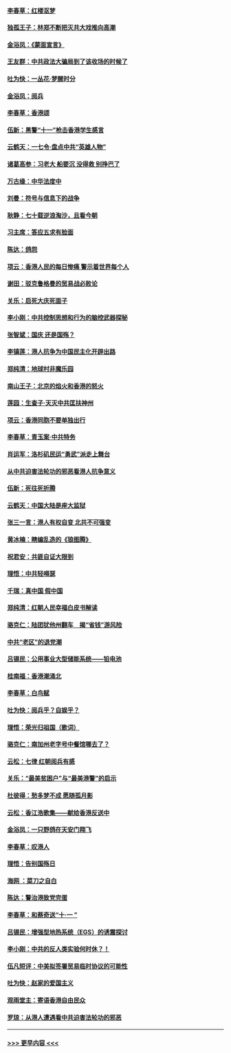 #### [李春草：红楼沤梦](../pages/nsc993/n11569673.md?t=10051844) 
#### [独孤王子：林郑不断把灭共大戏推向高潮](../pages/nsc993/n11569381.md?t=10051844) 
#### [金浴凤：《蒙面宣言》](../pages/nsc993/n11569368.md?t=10051844) 
#### [王友群：中共政法大骗局到了该收场的时候了](../pages/nsc993/n11568940.md?t=10051844) 
#### [吐为快：一丛花‧梦醒时分](../pages/nsc993/n11567491.md?t=10051844) 
#### [金浴凤：阅兵](../pages/nsc993/n11567454.md?t=10051844) 
#### [李春草：香港颂](../pages/nsc993/n11567444.md?t=10051844) 
#### [伍新：黑警“十一”枪击香港学生感言](../pages/nsc993/n11567426.md?t=10051844) 
#### [云鹤天：一七令‧盘点中共“英雄人物”](../pages/nsc993/n11567091.md?t=10051844) 
#### [诸葛高参：习老大 船要沉 没得救 别挣巴了](../pages/nsc993/n11566976.md?t=10051844) 
#### [万古缘：中华法度中](../pages/nsc993/n11566726.md?t=10051844) 
#### [刘曼：符号与信息下的战争](../pages/nsc993/n11564655.md?t=10051844) 
#### [耿静：七十载逆浪淘沙，且看今朝](../pages/nsc993/n11564520.md?t=10051844) 
#### [习主席：答应五求有脸面](../pages/nsc993/n11563953.md?t=10051844) 
#### [陈达：鸽怨](../pages/nsc993/n11561879.md?t=10051844) 
#### [项云：香港人民的每日惨痛  警示着世界每个人](../pages/nsc993/n11559273.md?t=10051844) 
#### [谢田：驳克鲁格曼的贸易战必败论](../pages/nsc993/n11555840.md?t=10051844) 
#### [关乐：启死大庆死面子](../pages/nsc993/n11556823.md?t=10051844) 
#### [李小刚：中共控制思想和行为的脑控武器探秘](../pages/nsc993/n11556776.md?t=10051844) 
#### [张智斌：国庆  还是国殇？](../pages/nsc993/n11556617.md?t=10051844) 
#### [李镇莲：港人抗争为中国民主化开辟出路](../pages/nsc993/n11556570.md?t=10051844) 
#### [郑纯清：地球村非魔乐园](../pages/nsc993/n11555415.md?t=10051844) 
#### [南山王子：北京的焰火和香港的怒火](../pages/nsc993/n11555318.md?t=10051844) 
#### [莲园：生查子·天灭中共匡扶神州](../pages/nsc993/n11555302.md?t=10051844) 
#### [项云：香港同胞不要单独出行](../pages/nsc993/n11555276.md?t=10051844) 
#### [李春草：青玉案‧中共特务](../pages/nsc993/n11552356.md?t=10051844) 
#### [肖运军：洛杉矶民运“勇武”派走上舞台](../pages/nsc993/n11551595.md?t=10051844) 
#### [从中共迫害法轮功的邪恶看港人抗争意义](../pages/nsc993/n11540858.md?t=10051844) 
#### [伍新：死往死折腾](../pages/nsc993/n11550174.md?t=10051844) 
#### [云鹤天：中国大陆是座大监狱](../pages/nsc993/n11550155.md?t=10051844) 
#### [张三一言：港人有权自变 北共不可强变](../pages/nsc993/n11550132.md?t=10051844) 
#### [黄冰楠：瞎编乱造的《狼图腾》](../pages/nsc993/n11550082.md?t=10051844) 
#### [祝君安：共匪自证大限到](../pages/nsc993/n11550041.md?t=10051844) 
#### [理悟：中共轻嘚瑟](../pages/nsc993/n11547978.md?t=10051844) 
#### [千瑞：真中国 假中国](../pages/nsc993/n11547865.md?t=10051844) 
#### [郑纯清：红朝人民幸福白皮书解读](../pages/nsc993/n11547499.md?t=10051844) 
#### [骆克仁：陆团犹他州翻车　揭“省钱”游风险](../pages/nsc993/n11546977.md?t=10051844) 
#### [中共“老区”的退党潮](../pages/nsc993/n11545995.md?t=10051844) 
#### [吕锡民：公用事业大型储能系统——铅电池](../pages/nsc993/n11545701.md?t=10051844) 
#### [桂南福：香港潮涌北](../pages/nsc993/n11545682.md?t=10051844) 
#### [李春草：白鸟赋](../pages/nsc993/n11545663.md?t=10051844) 
#### [吐为快：阅兵乎？自娱乎？](../pages/nsc993/n11545625.md?t=10051844) 
#### [理悟：荣光归祖国（歌词）](../pages/nsc993/n11545616.md?t=10051844) 
#### [骆克仁：南加州老字号中餐馆哪去了？](../pages/nsc993/n11545120.md?t=10051844) 
#### [云松：七律 红朝阅兵有感](../pages/nsc993/n11542394.md?t=10051844) 
#### [关乐：“最美贫困户”与“最美港警”的启示](../pages/nsc993/n11542252.md?t=10051844) 
#### [杜彼得：愁多梦不成 愿随孤月影](../pages/nsc993/n11540296.md?t=10051844) 
#### [云松：香江浩歌集——献给香港反送中](../pages/nsc993/n11540149.md?t=10051844) 
#### [金浴凤：一只野鸽在天安门翔飞](../pages/nsc993/n11540280.md?t=10051844) 
#### [李春草：叹港人](../pages/nsc993/n11540119.md?t=10051844) 
#### [理悟：告别国殇日](../pages/nsc993/n11539610.md?t=10051844) 
#### [海网 ：菜刀之自白](../pages/nsc993/n11539597.md?t=10051844) 
#### [陈达：警治港致党完蛋](../pages/nsc993/n11538127.md?t=10051844) 
#### [李春草：和蔡奇送“十·一 ”](../pages/nsc993/n11537810.md?t=10051844) 
#### [吕锡民：增强型地热系统（EGS）的诱震探讨](../pages/nsc993/n11537765.md?t=10051844) 
#### [李小刚：中共的反人类实验何时休？！](../pages/nsc993/n11537669.md?t=10051844) 
#### [伍凡短评：中美拟签署贸易临时协议的可能性](../pages/nsc993/n11536773.md?t=10051844) 
#### [吐为快：赵家的爱国主义](../pages/nsc993/n11536750.md?t=10051844) 
#### [观雨堂主：寄语香港自由民众](../pages/nsc993/n11536735.md?t=10051844) 
#### [罗琼：从港人遭遇看中共迫害法轮功的邪恶](../pages/nsc993/n11507862.md?t=10051844) 

----
#### [ >>> 更早内容 <<< ](../indexes/nsc993-earlier.md)
